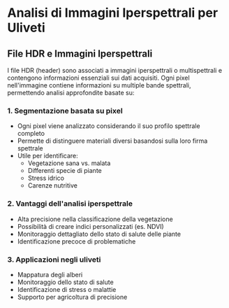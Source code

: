 # Analisi di Immagini Iperspettrali per Uliveti

## File HDR e Immagini Iperspettrali
I file HDR (header) sono associati a immagini iperspettrali o multispettrali e contengono informazioni essenziali sui dati acquisiti. Ogni pixel nell'immagine contiene informazioni su multiple bande spettrali, permettendo analisi approfondite basate su:

### 1. Segmentazione basata su pixel
- Ogni pixel viene analizzato considerando il suo profilo spettrale completo
- Permette di distinguere materiali diversi basandosi sulla loro firma spettrale
- Utile per identificare:
  - Vegetazione sana vs. malata
  - Differenti specie di piante
  - Stress idrico
  - Carenze nutritive

### 2. Vantaggi dell'analisi iperspettrale
- Alta precisione nella classificazione della vegetazione
- Possibilità di creare indici personalizzati (es. NDVI)
- Monitoraggio dettagliato dello stato di salute delle piante
- Identificazione precoce di problematiche

### 3. Applicazioni negli uliveti
- Mappatura degli alberi
- Monitoraggio dello stato di salute
- Identificazione di stress o malattie
- Supporto per agricoltura di precisione